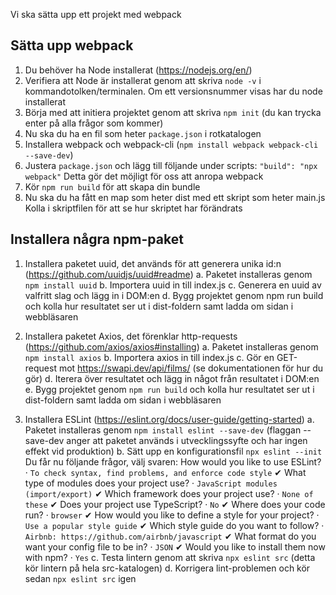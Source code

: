 Vi ska sätta upp ett projekt med webpack

Sätta upp webpack
-----------------
1.  Du behöver ha Node installerat (https://nodejs.org/en/)
2.  Verifiera att Node är installerat genom att skriva `node -v` i kommandotolken/terminalen.
    Om ett versionsnummer visas har du node installerat
3.  Börja med att initiera projektet genom att skriva `npm init` (du kan trycka enter på alla frågor som kommer)
4.  Nu ska du ha en fil som heter `package.json` i rotkatalogen
5.  Installera webpack och webpack-cli (`npm install webpack webpack-cli --save-dev`)
6.  Justera `package.json` och lägg till följande under scripts: `"build": "npx webpack"`
    Detta gör det möjligt för oss att anropa webpack
7.  Kör `npm run build` för att skapa din bundle
8.  Nu ska du ha fått en map som heter dist med ett skript som heter main.js
    Kolla i skriptfilen för att se hur skriptet har förändrats

Installera några npm-paket
--------------------------
1.  Installera paketet uuid, det används för att generera unika id:n (https://github.com/uuidjs/uuid#readme)
    a.  Paketet installeras genom `npm install uuid`
    b.  Importera uuid in till index.js
    c.  Generera en uuid av valfritt slag och lägg in i DOM:en
    d.  Bygg projektet genom npm run build och kolla hur resultatet ser ut i dist-foldern samt ladda om sidan i webbläsaren

2.  Installera paketet Axios, det förenklar http-requests (https://github.com/axios/axios#installing)
    a.  Paketet installeras genom `npm install axios`
    b.  Importera axios in till index.js
    c.  Gör en GET-request mot https://swapi.dev/api/films/ (se dokumentationen för hur du gör)
    d.  Iterera över resultatet och lägg in något från resultatet i DOM:en
    e.  Bygg projektet genom `npm run build` och kolla hur resultatet ser ut i dist-foldern samt ladda om sidan i webbläsaren

3.  Installera ESLint (https://eslint.org/docs/user-guide/getting-started)
    a.  Paketet installeras genom `npm install eslint --save-dev` (flaggan --save-dev anger att paketet används i utvecklingssyfte och har ingen effekt vid produktion)
    b.  Sätt upp en konfigurationsfil `npx eslint --init`
        Du får nu följande frågor, välj svaren:
        How would you like to use ESLint? · `To check syntax, find problems, and enforce code style`
        ✔ What type of modules does your project use? · `JavaScript modules (import/export)`
        ✔ Which framework does your project use? · `None of these`
        ✔ Does your project use TypeScript? · `No`
        ✔ Where does your code run? · `browser`
        ✔ How would you like to define a style for your project? · `Use a popular style guide`
        ✔ Which style guide do you want to follow? · `Airbnb: https://github.com/airbnb/javascript`
        ✔ What format do you want your config file to be in? · `JSON`
        ✔ Would you like to install them now with npm? · `Yes`
    c.  Testa lintern genom att skriva `npx eslint src` (detta kör lintern på hela src-katalogen)
    d.  Korrigera lint-problemen och kör sedan `npx eslint src` igen

